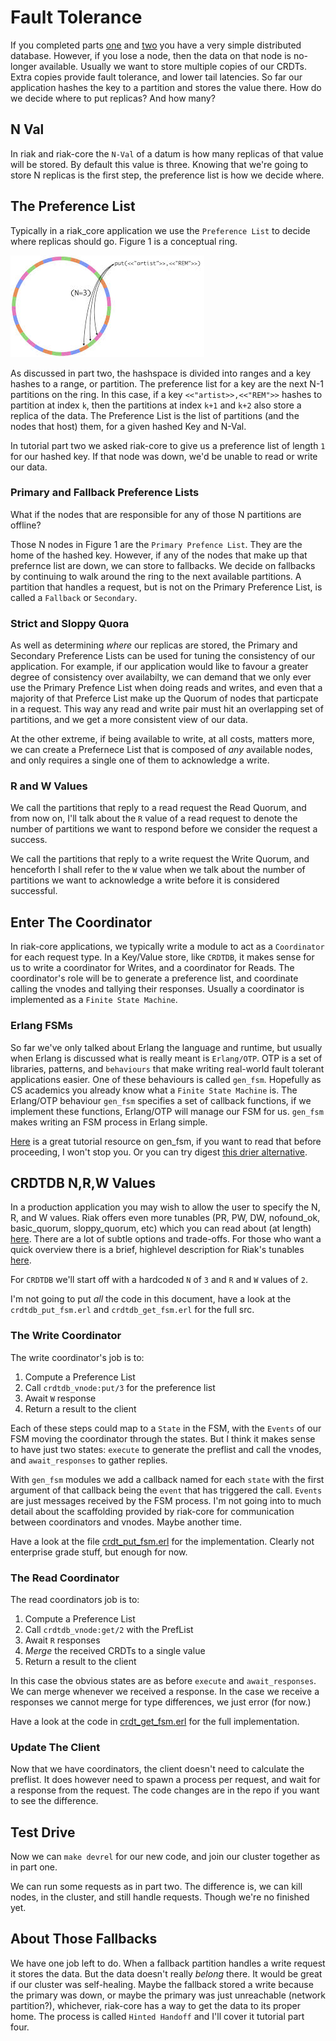 # Fault Tolerance

If you completed parts
[one](https://github.com/SyncFree/crdtdb/blob/master/tutorial/1-get-started.md)
and
[two](https://github.com/SyncFree/crdtdb/blob/master/tutorial/2.vnode.md)
you have a very simple distributed database. However, if you lose a
node, then the data on that node is no-longer available. Usually we
want to store multiple copies of our CRDTs. Extra copies provide fault
tolerance, and lower tail latencies. So far our application hashes the
key to a partition and stores the value there. How do we decide where
to put replicas? And how many?

## N Val

In riak and riak-core the `N-Val` of a datum is how many replicas of
that value will be stored. By default this value is three. Knowing
that we're going to store N replicas is the first step, the preference
list is how we decide where.

## The Preference List

Typically in a riak_core application we use the `Preference List` to
decide where replicas should go. Figure 1 is a conceptual
ring.

[img1]: ./ring-n3.jpeg "Figure 1: Replicating to N partitions"
![Figure 1: Replicating to N Partitions][img1]

As discussed in part two, the hashspace is divided into ranges and a
key hashes to a range, or partition. The preference list for a key are
the next N-1 partitions on the ring. In this case, if a key
`<<"artist>>,<<"REM">>` hashes to partition at index `k`, then the
partitions at index `k+1` and `k+2` also store a replica of the
data. The Preference List is the list of partitions (and the nodes
that host) them, for a given hashed Key and N-Val.

In tutorial part two we asked riak-core to give us a preference list
of length `1` for our hashed key. If that node was down, we'd be
unable to read or write our data.

### Primary and Fallback Preference Lists

What if the nodes that are responsible for any of those N partitions
are offline?

Those N nodes in Figure 1 are the `Primary Prefence List`. They are
the home of the hashed key. However, if any of the nodes that make up
that prefernce list are down, we can store to fallbacks. We decide on
fallbacks by continuing to walk around the ring to the next available
partitions. A partition that handles a request, but is not on the
Primary Preference List, is called a `Fallback` or `Secondary`.

### Strict and Sloppy Quora

As well as determining _where_ our replicas are stored, the Primary
and Secondary Preference Lists can be used for tuning the consistency
of our application. For example, if our application would like to
favour a greater degree of consistency over availabilty, we can demand
that we only ever use the Primary Prefence List when doing reads and
writes, and even that a majority of that Preferce List make up the
Quorum of nodes that particpate in a request. This way any read and
write pair must hit an overlapping set of partitions, and we get a
more consistent view of our data.

At the other extreme, if being available to write, at all costs,
matters more, we can create a Prefernece List that is composed of
_any_ available nodes, and only requires a single one of them to
acknowledge a write.

### R and W Values

We call the partitions that reply to a read request the Read Quorum,
and from now on, I'll talk about the `R` value of a read request to
denote the number of partitions we want to respond before we consider
the request a success.

We call the partitions that reply to a write request the Write Quorum,
and henceforth I shall refer to the `W` value when we talk about the
number of partitions we want to acknowledge a write before it is
considered successful.

## Enter The Coordinator

In riak-core applications, we typically write a module to act as a
`Coordinator` for each request type. In a Key/Value store, like
`CRDTDB`, it makes sense for us to write a coordinator for Writes, and
a coordinator for Reads. The coordinator's role will be to generate a
preference list, and coordinate calling the vnodes and tallying their
responses. Usually a coordinator is implemented as a `Finite State
Machine`.

### Erlang FSMs

So far we've only talked about Erlang the language and runtime, but
usually when Erlang is discussed what is really meant is
`Erlang/OTP`. OTP is a set of libraries, patterns, and `behaviours`
that make writing real-world fault tolerant applications easier. One
of these behaviours is called `gen_fsm`. Hopefully as CS academics you
already know what a `Finite State Machine` is. The Erlang/OTP
behaviour `gen_fsm` specifies a set of callback functions, if we
implement these functions, Erlang/OTP will manage our FSM for
us. `gen_fsm` makes writing an FSM process in Erlang simple.

[Here](http://learnyousomeerlang.com/finite-state-machines) is a great
tutorial resource on gen_fsm, if you want to read that before
proceeding, I won't stop you. Or you can try digest
[this drier alternative](http://www.erlang.org/documentation/doc-4.8.2/doc/design_principles/fsm.html).

## CRDTDB N,R,W Values

In a production application you may wish to allow the user to specify
the N, R, and W values. Riak offers even more tunables (PR, PW, DW,
nofound\_ok, basic\_quorum, sloppy\_quorum, etc) which you can read
about (at length)
[here](http://basho.com/understanding-riaks-configurable-behaviors-part-1/). There
are a lot of subtle options and trade-offs. For those who want a quick
overview there is a brief, highlevel description for Riak's tunables
[here](http://docs.basho.com/riak/latest/dev/advanced/cap-controls/).

For `CRDTDB` we'll start off with a hardcoded `N` of `3` and `R` and
`W` values of `2`.

I'm not going to put _all_ the code in this document, have a look at
the `crdtdb_put_fsm.erl` and `crdtdb_get_fsm.erl` for the full src.

### The Write Coordinator

The write coordinator's job is to:

1. Compute a Preference List
2. Call `crdtdb_vnode:put/3` for the preference list
3. Await `W` response
4. Return a result to the client

Each of these steps could map to a `State` in the FSM, with the
`Events` of our FSM moving the coordinator through the states. But I
think it makes sense to have just two states: `execute` to generate
the preflist and call the vnodes, and `await_responses` to gather
replies.

With `gen_fsm` modules we add a callback named for each `state` with
the first argument of that callback being the `event` that has
triggered the call. `Events` are just messages received by the FSM
process. I'm not going into to much detail about the scaffolding
provided by riak-core for communication between coordinators and
vnodes. Maybe another time.

Have a look at the file
[crdt_put_fsm.erl](https://github.com/SyncFree/crdtdb/blob/master/src/crdt_put_fsm.erl)
for the implementation. Clearly not enterprise grade stuff, but enough
for now.

### The Read Coordinator

The read coordinators job is to:

1. Compute a Preference List
2. Call `crdtdb_vnode:get/2` with the PrefList
3. Await `R` responses
4. _Merge_ the received CRDTs to a single value
5. Return a result to the client

In this case the obvious states are as before `execute` and
`await_responses`. We can merge whenever we received a response. In
the case we receive a responses we cannot merge for type differences,
we just error (for now.)

Have a look at the code in
[crdt_get_fsm.erl](https://github.com/SyncFree/crdtdb/blob/master/src/crdt_get_fsm.erl)
for the full implementation.

### Update The Client

Now that we have coordinators, the client doesn't need to calculate
the preflist. It does however need to spawn a process per request, and
wait for a response from the request. The code changes are in the repo
if you want to see the difference.

## Test Drive

Now we can `make devrel` for our new code, and join our cluster
together as in part one.

We can run some requests as in part two. The difference is, we can
kill nodes, in the cluster, and still handle requests. Though we're no
finished yet.

## About Those Fallbacks

We have one job left to do. When a fallback partition handles a write
request it stores the data. But the data doesn't really _belong_
there. It would be great if our cluster was self-healing. Maybe the
fallback stored a write because the primary was down, or maybe the
primary was just unreachable (network partition?), whichever,
riak-core has a way to get the data to its proper home. The process is
called `Hinted Handoff` and I'll cover it tutorial part four.





